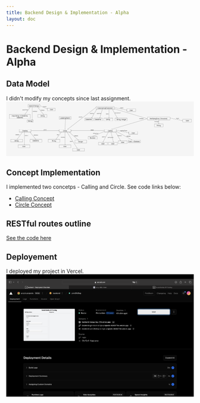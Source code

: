 ```yaml
---
title: Backend Design & Implementation - Alpha
layout: doc
---
```

# Backend Design & Implementation - Alpha

## Data Model
I didn't modify my concepts since last assignment.
![data_diagram](./images/data_diagram.png)

## Concept Implementation
I implemented two concetps - Calling and Circle. See code links below:
- [Calling Concept](https://github.com/arzyabl/backend/blob/main/server/concepts/calling.ts )
- [Circle Concept](https://github.com/arzyabl/backend/blob/main/server/concepts/circling.ts )

## RESTful routes outline
[See the code here](https://github.com/arzyabl/backend/blob/main/server/routes.ts)

## Deployement
I deployed my project in Vercel.
![deployment](./images/deployment_screenshot.png)
